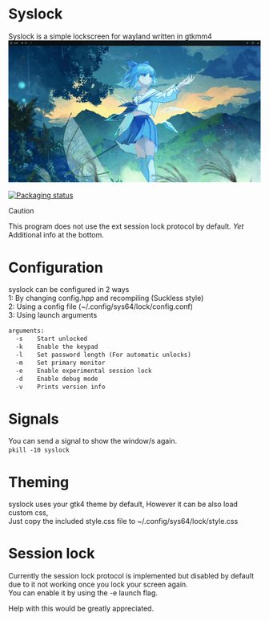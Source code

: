 # Syslock
Syslock is a simple lockscreen for wayland written in gtkmm4<br>
![preview](https://github.com/System64fumo/syslock/blob/main/preview.gif "preview")

[![Packaging status](https://repology.org/badge/vertical-allrepos/syslock.svg)](https://repology.org/project/syslock/versions)

> [!CAUTION]
> This program does not use the ext session lock protocol by default. *Yet*<br>
> Additional info at the bottom.<br>

# Configuration
syslock can be configured in 2 ways<br>
1: By changing config.hpp and recompiling (Suckless style)<br>
2: Using a config file (~/.config/sys64/lock/config.conf)<br>
3: Using launch arguments<br>
```
arguments:
  -s	Start unlocked
  -k	Enable the keypad
  -l	Set password length (For automatic unlocks)
  -m	Set primary monitor
  -e	Enable experimental session lock
  -d	Enable debug mode
  -v	Prints version info
```

# Signals
You can send a signal to show the window/s again.<br>
``pkill -10 syslock``<br>

# Theming
syslock uses your gtk4 theme by default, However it can be also load custom css,<br>
Just copy the included style.css file to ~/.config/sys64/lock/style.css<br>

# Session lock
Currently the session lock protocol is implemented but disabled by default due to it not working once you lock your screen again.<br>
You can enable it by using the -e launch flag.<br>

Help with this would be greatly appreciated.
